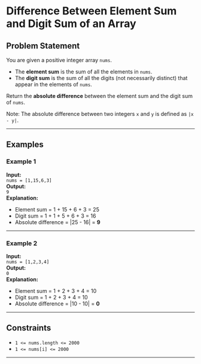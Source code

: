 # Difference Between Element Sum and Digit Sum of an Array

## Problem Statement

You are given a positive integer array `nums`.

- The **element sum** is the sum of all the elements in `nums`.
- The **digit sum** is the sum of all the digits (not necessarily distinct) that appear in the elements of `nums`.

Return the **absolute difference** between the element sum and the digit sum of `nums`.

Note: The absolute difference between two integers `x` and `y` is defined as `|x - y|`.

---

## Examples

### Example 1

**Input:**  
`nums = [1,15,6,3]`  
**Output:**  
`9`  
**Explanation:**  
- Element sum = 1 + 15 + 6 + 3 = 25  
- Digit sum = 1 + 1 + 5 + 6 + 3 = 16  
- Absolute difference = |25 - 16| = **9**

---

### Example 2

**Input:**  
`nums = [1,2,3,4]`  
**Output:**  
`0`  
**Explanation:**  
- Element sum = 1 + 2 + 3 + 4 = 10  
- Digit sum = 1 + 2 + 3 + 4 = 10  
- Absolute difference = |10 - 10| = **0**

---

## Constraints

- `1 <= nums.length <= 2000`
- `1 <= nums[i] <= 2000`

---
